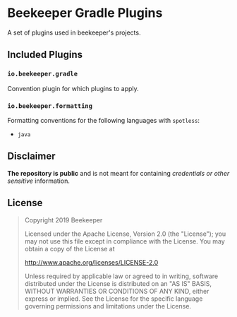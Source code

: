 # Beekeeper Gradle Plugins

A set of plugins used in beekeeper's projects.


## Included Plugins

### `io.beekeeper.gradle`

Convention plugin for which plugins to apply.

### `io.beekeeper.formatting`

Formatting conventions for the following languages with `spotless`:

- `java`


## Disclaimer

**The repository is public** and is not meant for containing _credentials or other sensitive_ information.

## License
> Copyright 2019 Beekeeper
>
>Licensed under the Apache License, Version 2.0 (the "License");
>you may not use this file except in compliance with the License.
>You may obtain a copy of the License at
>
>   http://www.apache.org/licenses/LICENSE-2.0
>
>Unless required by applicable law or agreed to in writing, software
>distributed under the License is distributed on an "AS IS" BASIS,
>WITHOUT WARRANTIES OR CONDITIONS OF ANY KIND, either express or implied.
>See the License for the specific language governing permissions and
>limitations under the License.
